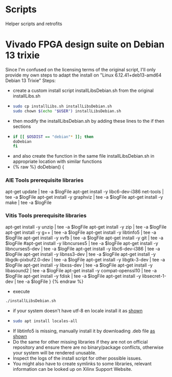 # Scripts
Helper scripts and retrofits
# Vivado FPGA design suite on Debian 13 trixie
Since I'm confused on the licensing terms of the original script,
I'll only provide my own steps to adapt the install on "Linux 6.12.41+deb13-amd64 Debian 13 Trixie"
Steps:
- create a custom install script installLibsDebian.sh from the original installLibs.sh
- ```bash
  sudo cp installLibs.sh installLibsDebian.sh
  sudo chown $(echo "$USER") installLibsDebian.sh
  ```
- then modify the installLibsDebian.sh by adding these lines to the if then sections
- ```bash
  if [[ $OSDIST == "debian"* ]]; then
  doDebian
  fi
  ```
- and also create the function in the same file installLibsDebian.sh in appropriate location with similar functions
- {% raw %}
  doDebian()
{
### AIE Tools prerequisite libraries
   apt-get update | tee -a $logFile
   apt-get install -y libc6-dev-i386 net-tools | tee -a $logFile
   apt-get install -y graphviz | tee -a $logFile
   apt-get install -y make | tee -a $logFile
### Vitis Tools prerequisite libraries
   apt-get install -y unzip | tee -a $logFile
   apt-get install -y zip | tee -a $logFile
   apt-get install -y g++ | tee -a $logFile
   apt-get install -y libtinfo5 | tee -a $logFile
   apt-get install -y xvfb | tee -a $logFile
   apt-get install -y git | tee -a $logFile
   #apt-get install -y libncurses5 | tee -a $logFile
   apt-get install -y libncurses5-dev | tee -a $logFile
   apt-get install -y libc6-dev-i386 | tee -a $logFile
   apt-get install -y libnss3-dev | tee -a $logFile
   apt-get install -y libgdk-pixbuf2.0-dev | tee -a $logFile
   apt-get install -y libgtk-3-dev | tee -a $logFile
   apt-get install -y libxss-dev  | tee -a $logFile
   apt-get install -y libasound2   | tee -a $logFile
   apt-get install -y compat-openssl10  | tee -a $logFile
   apt-get install -y fdisk  | tee -a $logFile
   apt-get install -y  libsecret-1-dev | tee -a $logFile
}
{% endraw %}
- execute
```bash
./installLibsDebian.sh
```
- if your system doesn't have utf-8 en locale install it as [shown](https://serverfault.com/questions/54591/how-to-install-change-locale-on-debian)
- ```bash
  sudo apt install locales-all
  ```
- If libtinfo5 is missing, manually install it by downloading .deb file [as shown](https://askubuntu.com/questions/1531760/how-to-install-libtinfo5-on-ubuntu24-04)
- Do the same for other missing libraries if they are not on official repository and
  ensure there are no binary/package conflicts, otherwise your system will be rendered unusable.
- Inspect the logs of the install script for other possible issues.
- You might also have to create symlinks to some libraries, relevant information can be looked up on Xilinx Support Website.
